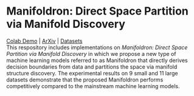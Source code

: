 # Manifoldron: Direct Space Partition via Manifold Discovery
[Colab Demo](https://colab.research.google.com/drive/1fK4OD27BYvmVdOorjartuf1CcaQe5PPK?usp=sharing) | [ArXiv](https://arxiv.org/abs/2201.05279) | [Datasets](https://drive.google.com/drive/folders/14VHR8H7ucp0Loob1PS9yrgTtE9Jm0wsK?usp=sharing)<br/>
This respository includes implementations on *Manifoldron: Direct Space Partition via Manifold Discovery* in which we propose a new type of machine learning models referred to as Manifoldron that directly derives decision boundaries from data and partitions the space via manifold structure discovery. The experimental results on 9 small and 11 large datasets demonstrate that the proposed Manifoldron performs competitively compared to the mainstream machine learning models.


